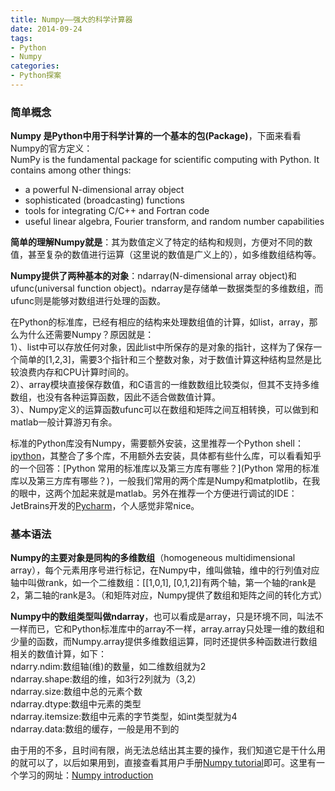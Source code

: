 ```yaml
---
title: Numpy——强大的科学计算器
date: 2014-09-24
tags: 
- Python
- Numpy
categories:
- Python探案
---
```

 
### 简单概念
**Numpy 是Python中用于科学计算的一个基本的包(Package)**，下面来看看Numpy的官方定义：  
NumPy is the fundamental package for scientific computing with Python. It contains among other things:  

- a powerful N-dimensional array object  
- sophisticated (broadcasting) functions
- tools for integrating C/C++ and Fortran code
- useful linear algebra, Fourier transform, and random number capabilities

**简单的理解Numpy就是**：其为数值定义了特定的结构和规则，方便对不同的数值，甚至复杂的数值进行运算（这里说的数值是广义上的），如多维数组结构等。
<!-- more -->  
**Numpy提供了两种基本的对象**：ndarray(N-dimensional array object)和ufunc(universal function object)。ndarray是存储单一数据类型的多维数组，而ufunc则是能够对数组进行处理的函数。

在Python的标准库，已经有相应的结构来处理数组值的计算，如list，array，那么为什么还需要Numpy？原因就是：  
1）、list中可以存放任何对象，因此list中所保存的是对象的指针，这样为了保存一个简单的[1,2,3]，需要3个指针和三个整数对象，对于数值计算这种结构显然是比较浪费内存和CPU计算时间的。  
2）、array模块直接保存数值，和C语言的一维数数组比较类似，但其不支持多维数组，也没有各种运算函数，因此不适合做数值计算。  
3）、Numpy定义的运算函数ufunc可以在数组和矩阵之间互相转换，可以做到和matlab一般计算游刃有余。

标准的Python库没有Numpy，需要额外安装，这里推荐一个Python shell：[ipython](http://ipython.org/)，其整合了多个库，不用额外去安装，具体都有些什么库，可以看看知乎的一个回答：[Python 常用的标准库以及第三方库有哪些？](Python 常用的标准库以及第三方库有哪些？)，一般我们常用的两个库是Numpy和matplotlib，在我的眼中，这两个加起来就是matlab。另外在推荐一个方便进行调试的IDE：JetBrains开发的[Pycharm](http://www.jetbrains.com/pycharm/)，个人感觉非常nice。

### 基本语法
**Numpy的主要对象是同构的多维数组**（homogeneous multidimensional array），每个元素用序号进行标记，在Numpy中，维叫做轴，维中的行列值对应轴中叫做rank，如一个二维数组：[[1,0,1], [0,1,2]]有两个轴，第一个轴的rank是2，第二轴的rank是3。（和矩阵对应，Numpy提供了数组和矩阵之间的转化方式）

**Numpy中的数组类型叫做ndarray**，也可以看成是array，只是环境不同，叫法不一样而已，它和Python标准库中的array不一样，array.array只处理一维的数组和少量的函数，而Numpy.array提供多维数组运算，同时还提供多种函数进行数组相关的数值计算，如下：  
ndarry.ndim:数组轴(维)的数量，如二维数组就为2  
ndarray.shape:数组的维，如3行2列就为（3,2）  
ndarray.size:数组中总的元素个数  
ndarray.dtype:数组中元素的类型  
ndarray.itemsize:数组中元素的字节类型，如int类型就为4  
ndarray.data:数组的缓存，一般是用不到的  

由于用的不多，且时间有限，尚无法总结出其主要的操作，我们知道它是干什么用的就可以了，以后如果用到，直接查看其用户手册[Numpy tutorial](http://wiki.scipy.org/Tentative_NumPy_Tutorial)即可。这里有一个学习的网址：[Numpy introduction](http://sebug.net/paper/books/scipydoc/numpy_intro.html)
